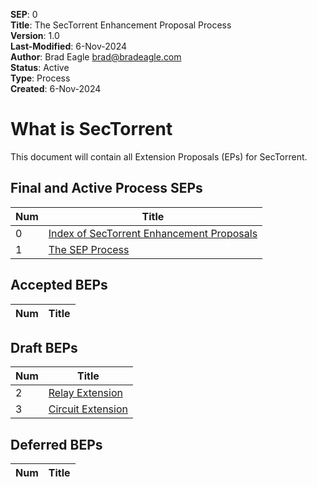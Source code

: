 **SEP**: 0<br>
**Title**: The SecTorrent Enhancement Proposal Process<br>
**Version**: 1.0<br>
**Last-Modified**: 6-Nov-2024<br>
**Author**: Brad Eagle <brad@bradeagle.com><br>
**Status**: Active<br>
**Type**: Process<br>
**Created**: 6-Nov-2024

# What is SecTorrent

This document will contain all Extension Proposals (EPs) for
SecTorrent.

Final and Active Process SEPs
-----

| Num   | Title                                                                                             |
|-------|---------------------------------------------------------------------------------------------------|
| 0     | [Index of SecTorrent Enhancement Proposals](/seps/0000)                                           |
| 1     | [The SEP Process](/seps/0001)                                                                     |

Accepted BEPs
-----

| Num   | Title                                                                                             |
|-------|---------------------------------------------------------------------------------------------------|

Draft BEPs
-----

| Num   | Title                                                                                             |
|-------|---------------------------------------------------------------------------------------------------|
| 2     | [Relay Extension](/seps/0002)                                                                     |
| 3     | [Circuit Extension](/seps/0003)                                                                   |

Deferred BEPs 
-----

| Num   | Title                                                                                             |
|-------|---------------------------------------------------------------------------------------------------|

